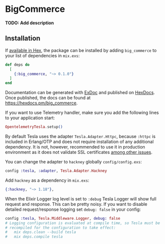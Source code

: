 # BigCommerce

**TODO: Add description**

## Installation

If [available in Hex](https://hex.pm/docs/publish), the package can be installed
by adding `big_commerce` to your list of dependencies in `mix.exs`:

```elixir
def deps do
  [
    {:big_commerce, "~> 0.1.0"}
  ]
end
```

Documentation can be generated with [ExDoc](https://github.com/elixir-lang/ex_doc)
and published on [HexDocs](https://hexdocs.pm). Once published, the docs can
be found at <https://hexdocs.pm/big_commerce>.

If you want to use Telemetry handler, make sure you add the following lines to your application start:

```elixir
OpentelemetryTesla.setup()
```

By default Tesla uses the adapter `Tesla.Adapter.Httpc`, because `:httpc` is
included in Erlang/OTP and does not require installation of any additional
dependency. It is not, however, recommended to use it in production environment
as it does not validate SSL certificates
[among other issues](https://github.com/teamon/tesla/issues?utf8=%E2%9C%93&q=is%3Aissue+label%3Ahttpc+).

You can change the adapter to `hackney` globally `config/config.exs`:

```elixir
config :tesla, :adapter, Tesla.Adapter.Hackney
```

Add `hackney` as a dependency in `mix.exs`:

```elixir
{:hackney, "~> 1.18"},
```

When the Elixir Logger log level is set to `:debug` Tesla Logger will show full
request and response. This can be pretty noisy. If you want to disable detailed
request/response logging set `debug: false` in your config:

```elixir
config :tesla, Tesla.Middleware.Logger, debug: false
# Logging configuration is evaluated at compile time, so Tesla must be
# recompiled for the configuration to take effect:
#   mix deps.clean --build tesla
#   mix deps.compile tesla
```
